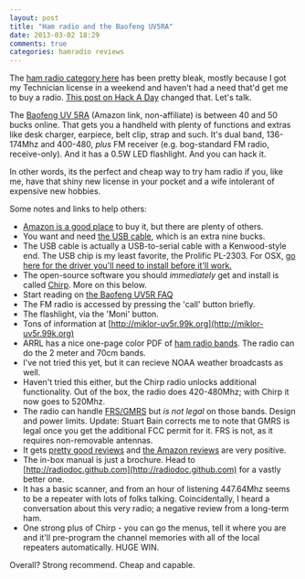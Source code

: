 ```yaml
---
layout: post
title: "Ham radio and the Baofeng UV5RA"
date: 2013-03-02 18:29
comments: true
categories: hamradio reviews
---
```


The [ham radio category here](http://fnord.phfactor.net/category/ham-radio/) has been pretty bleak, mostly because I got my Technician license in a weekend and haven't had a need that'd get me to buy a radio. [This post on Hack A Day](http://hackaday.com/2013/02/28/hacking-a-ham-radio/) changed that. Let's talk.

The [Baofeng UV 5RA](http://www.amazon.com/gp/product/B009MAKWC0/ref=oh_details_o00_s00_i00?ie=UTF8&psc=1) (Amazon link, non-affiliate) is between 40 and 50 bucks online. That gets you a handheld with plenty of functions and extras like desk charger, earpiece, belt clip, strap and such. It's dual band, 136-174Mhz and 400-480, *plus* FM receiver (e.g. bog-standard FM radio, receive-only). And it has a 0.5W LED flashlight. And you can hack it.

In other words, its the perfect and cheap way to try ham radio if you, like me, have that shiny new license in your pocket and a wife intolerant of expensive new hobbies.

Some notes and links to help others:

* [Amazon is a good place](http://www.amazon.com/Two-Way-Professional-Transceiver-Frequency-Protable/dp/B008IYCQSO/ref=cm_cr_pr_product_top) to buy it, but there are plenty of others.
* You want and need [the USB cable](http://www.amazon.com/gp/product/B008RZJHJU/ref=oh_details_o00_s00_i01?ie=UTF8&psc=1), which is an extra nine bucks.
* The USB cable is actually a USB-to-serial cable with a Kenwood-style end. The USB chip is my least favorite, the Prolific PL-2303. For OSX, [go here for the driver you'll need to install before it'll work.](http://changux.co/osx-installer-to-pl2303-serial-usb-on-osx-lio)
* The open-source software you should *immediately* get and install is called [Chirp](http://chirp.danplanet.com/projects/chirp/wiki/Home). More on this below.
* Start reading on [the Baofeng UV5R FAQ](http://miklor-uv5r.99k.org/UV5R-FAQ.html)
* The FM radio is accessed by pressing the 'call' button briefly. 
* The flashlight, via the 'Moni' button.
* Tons of information at [http://miklor-uv5r.99k.org](http://miklor-uv5r.99k.org)
* ARRL has a nice one-page color PDF of [ham radio bands](http://www.arrl.org/files/file/Hambands_color.pdf). The radio can do the 2 meter and 70cm bands.
* I've not tried this yet, but it can recieve NOAA weather broadcasts as well. 
* Haven't tried this either, but the Chirp radio unlocks additional functionality. Out of the box, the radio does 420-480Mhz; with Chirp it now goes to 520Mhz.
* The radio can handle [FRS/GMRS](https://en.wikipedia.org/wiki/General_Mobile_Radio_Service) but *is not legal* on those bands. Design and power limits. Update: Stuart Bain corrects me to note that GMRS is legal once you get the additional FCC permit for it. FRS is not, as it requires non-removable antennas.
* It gets [pretty good reviews](http://www.eham.net/reviews/detail/10349) and [the Amazon reviews](http://www.amazon.com/Two-Way-Professional-Transceiver-Frequency-Protable/product-reviews/B008IYCQSO/ref=cm_cr_dp_see_all_btm?ie=UTF8&showViewpoints=1&sortBy=bySubmissionDateDescending) are very positive.
*  The in-box manual is just a brochure. Head to [http://radiodoc.github.com](http://radiodoc.github.com) for a vastly better one.
* It has a basic scanner, and from an hour of listening 447.64Mhz seems to be a repeater with lots of folks talking. Coincidentally, I heard a conversation about this very radio; a negative review from a long-term ham.
* One strong plus of Chirp - you can go the menus, tell it where you are and it'll pre-program the channel memories with all of the local repeaters automatically. HUGE WIN.

Overall? Strong recommend. Cheap and capable.